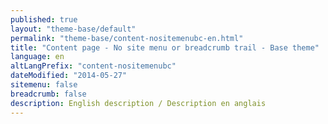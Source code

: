 ```yaml
---
published: true
layout: "theme-base/default"
permalink: "theme-base/content-nositemenubc-en.html"
title: "Content page - No site menu or breadcrumb trail - Base theme"
language: en
altLangPrefix: "content-nositemenubc"
dateModified: "2014-05-27"
sitemenu: false
breadcrumb: false
description: English description / Description en anglais
---
```


